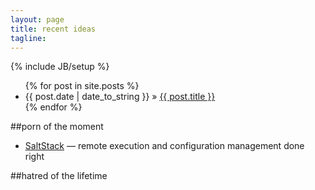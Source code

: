 ```yaml
---
layout: page
title: recent ideas
tagline:
---
```

{% include JB/setup %}

<ul class="posts">
  {% for post in site.posts %}
    <li><span>{{ post.date | date_to_string }}</span> &raquo; <a href="{{ BASE_PATH }}{{ post.url }}">{{ post.title }}</a></li>
  {% endfor %}
</ul>

##porn of the moment

<ul class="posts">
  <li><a href="http://saltstack.org">SaltStack</a> &mdash; <span>remote execution and configuration management done right</span></li>
</ul>

##hatred of the lifetime

<ul class="posts">
</ul>
